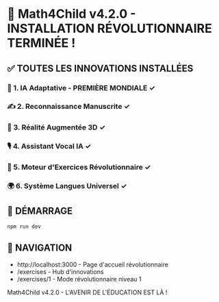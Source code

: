 # 🚀 Math4Child v4.2.0 - INSTALLATION RÉVOLUTIONNAIRE TERMINÉE !

## ✅ TOUTES LES INNOVATIONS INSTALLÉES

### 🧠 1. IA Adaptative - PREMIÈRE MONDIALE ✓
### ✍️ 2. Reconnaissance Manuscrite ✓  
### 🥽 3. Réalité Augmentée 3D ✓
### 🎙️ 4. Assistant Vocal IA ✓
### 🧮 5. Moteur d'Exercices Révolutionnaire ✓
### 🌍 6. Système Langues Universel ✓

## 🚀 DÉMARRAGE
```bash
npm run dev
```

## 🌟 NAVIGATION
- http://localhost:3000 - Page d'accueil révolutionnaire
- /exercises - Hub d'innovations
- /exercises/1 - Mode révolutionnaire niveau 1

Math4Child v4.2.0 - L'AVENIR DE L'ÉDUCATION EST LÀ !
